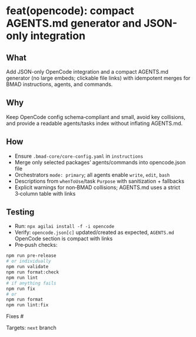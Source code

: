 # feat(opencode): compact AGENTS.md generator and JSON-only integration

## What

Add JSON-only OpenCode integration and a compact AGENTS.md generator (no large embeds; clickable file links) with idempotent merges for BMAD instructions, agents, and commands.

## Why

Keep OpenCode config schema‑compliant and small, avoid key collisions, and provide a readable agents/tasks index without inflating AGENTS.md.

## How

- Ensure `.bmad-core/core-config.yaml` in `instructions`
- Merge only selected packages’ agents/commands into opencode.json file
- Orchestrators `mode: primary`; all agents enable `write`, `edit`, `bash`
- Descriptions from `whenToUse`/task `Purpose` with sanitization + fallbacks
- Explicit warnings for non‑BMAD collisions; AGENTS.md uses a strict 3‑column table with links

## Testing

- Run: `npx agilai install -f -i opencode`
- Verify: `opencode.json[c]` updated/created as expected, `AGENTS.md` OpenCode section is compact with links
- Pre‑push checks:

```bash
npm run pre-release
# or individually
npm run validate
npm run format:check
npm run lint
# if anything fails
npm run fix
# or
npm run format
npm run lint:fix
```

Fixes #<issue-number>

Targets: `next` branch

